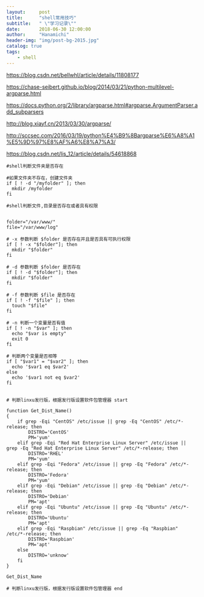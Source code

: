 ```yaml
---
layout:     post
title:      "shell常用技巧"
subtitle:   " \"学习记录\""
date:       2018-06-30 12:00:00
author:     "Hanamichi"
header-img: "img/post-bg-2015.jpg"
catalog: true
tags:
    - shell
---
```


https://blog.csdn.net/bellwhl/article/details/11808177

https://chase-seibert.github.io/blog/2014/03/21/python-multilevel-argparse.html

https://docs.python.org/2/library/argparse.html#argparse.ArgumentParser.add_subparsers

http://blog.xiayf.cn/2013/03/30/argparse/

http://sccsec.com/2016/03/19/python%E4%B9%8Bargparse%E6%A8%A1%E5%9D%97%E8%AF%A6%E8%A7%A3/

https://blog.csdn.net/lis_12/article/details/54618868





```shell
#shell判断文件夹是否存在

#如果文件夹不存在，创建文件夹
if [ ! -d "/myfolder" ]; then
  mkdir /myfolder
fi

#shell判断文件,目录是否存在或者具有权限


folder="/var/www/"
file="/var/www/log"

# -x 参数判断 $folder 是否存在并且是否具有可执行权限
if [ ! -x "$folder"]; then
  mkdir "$folder"
fi

# -d 参数判断 $folder 是否存在
if [ ! -d "$folder"]; then
  mkdir "$folder"
fi

# -f 参数判断 $file 是否存在
if [ ! -f "$file" ]; then
  touch "$file"
fi

# -n 判断一个变量是否有值
if [ ! -n "$var" ]; then
  echo "$var is empty"
  exit 0
fi

# 判断两个变量是否相等
if [ "$var1" = "$var2" ]; then
  echo '$var1 eq $var2'
else
  echo '$var1 not eq $var2'
fi


# 判断linxu发行版，根据发行版设置软件包管理器 start

function Get_Dist_Name()
{
    if grep -Eqi "CentOS" /etc/issue || grep -Eq "CentOS" /etc/*-release; then
        DISTRO='CentOS'
        PM='yum'
    elif grep -Eqi "Red Hat Enterprise Linux Server" /etc/issue || grep -Eq "Red Hat Enterprise Linux Server" /etc/*-release; then
        DISTRO='RHEL'
        PM='yum'
    elif grep -Eqi "Fedora" /etc/issue || grep -Eq "Fedora" /etc/*-release; then
        DISTRO='Fedora'
        PM='yum'
    elif grep -Eqi "Debian" /etc/issue || grep -Eq "Debian" /etc/*-release; then
        DISTRO='Debian'
        PM='apt'
    elif grep -Eqi "Ubuntu" /etc/issue || grep -Eq "Ubuntu" /etc/*-release; then
        DISTRO='Ubuntu'
        PM='apt'
    elif grep -Eqi "Raspbian" /etc/issue || grep -Eq "Raspbian" /etc/*-release; then
        DISTRO='Raspbian'
        PM='apt'
    else
        DISTRO='unknow'
    fi
}

Get_Dist_Name

# 判断linxu发行版，根据发行版设置软件包管理器 end
```





